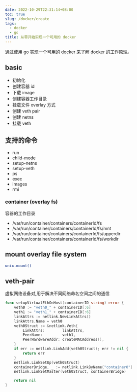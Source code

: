 ```yaml
---
date: 2022-10-29T22:31:14+08:00
toc: true
slug: /docker/create
tags:
  - docker
  - go
title: 从零开始实现一个可用的 docker
---
```


<!--abstract-->

通过使用 go 实现一个可用的 docker 来了解 docker 的工作原理。

<!--more-->

## basic

- 初始化
- 创建容器 id
- 下载 image
- 创建容器工作目录
- 挂载文件 overlay 方式
- 创建 veth pair
- 创建 netns
- 挂载 veth

## 支持的命令

- run
- child-mode
- setup-netns
- setup-veth
- ps
- exec
- images
- rmi

### container (overlay fs)

容器的工作目录

- /var/run/container/containers/containerId/fs
- /var/run/container/containers/containerId/fs/mnt
- /var/run/container/containers/containerId/fs/upperdir
- /var/run/container/containers/containerId/fs/workdir

## mount overlay file system

```bash
unix.mount()

```

## veth-pair

虚拟网络设备对,用于解决不同网络命名空间之间的通信

```go
func setupVirtualEthOnHost(containerID string) error {
	veth0 := "veth0_" + containerID[:6]
	veth1 := "veth1_" + containerID[:6]
	linkAttrs := netlink.NewLinkAttrs()
	linkAttrs.Name = veth0
	veth0Struct := &netlink.Veth{
		LinkAttrs:        linkAttrs,
		PeerName:         veth1,
		PeerHardwareAddr: createMACAddress(),
	}
	if err := netlink.LinkAdd(veth0Struct); err != nil {
		return err
	}
	netlink.LinkSetUp(veth0Struct)
	containerBridge, _ := netlink.LinkByName("container0")
	netlink.LinkSetMaster(veth0Struct, containerBridge)

	return nil
}
```
